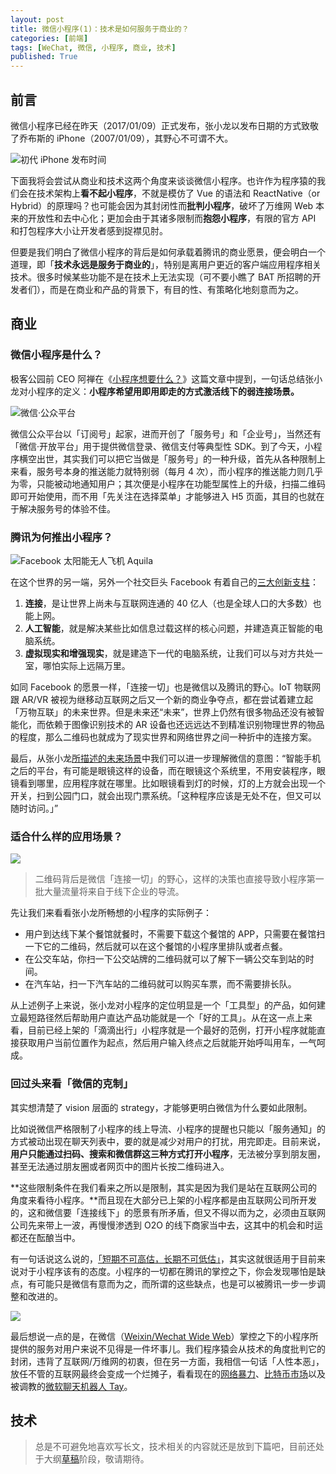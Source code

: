 ```yaml
---
layout: post
title: 微信小程序(1)：技术是如何服务于商业的？
categories: [前端]
tags: [WeChat, 微信, 小程序, 商业, 技术]
published: True
---
```


## 前言

微信小程序已经在昨天（2017/01/09）正式发布，张小龙以发布日期的方式致敬了乔布斯的 iPhone（2007/01/09），其野心不可谓不大。

![初代 iPhone 发布时间](https://raw.githack.com/JimmyLv/images/master/2016/1484030180588.png)

下面我将会尝试从商业和技术这两个角度来谈谈微信小程序。也许作为程序猿的我们会在技术架构上**看不起小程序**，不就是模仿了 Vue 的语法和 ReactNative（or Hybrid）的原理吗？也可能会因为其封闭性而**批判小程序**，破坏了万维网 Web 本来的开放性和去中心化；更加会由于其诸多限制而**抱怨小程序**，有限的官方 API 和打包程序大小让开发者感到捉襟见肘。

但要是我们明白了微信小程序的背后是如何承载着腾讯的商业愿景，便会明白一个道理，即「**技术永远是服务于商业的**」，特别是离用户更近的客户端应用程序相关技术。很多时候某些功能不是在技术上无法实现（可不要小瞧了 BAT 所招聘的开发者们），而是在商业和产品的背景下，有目的性、有策略化地刻意而为之。

## 商业

### 微信小程序是什么？

极客公园前 CEO 阿禅在《[小程序想要什么？](https://kenengba.com/post/3538.html)》这篇文章中提到，一句话总结张小龙对小程序的定义：**小程序希望用即用即走的方式激活线下的弱连接场景。**

![微信·公众平台](https://raw.githack.com/JimmyLv/images/master/2016/1484051181209.png)

微信公众平台以「订阅号」起家，进而开创了「服务号」和「企业号」，当然还有「微信·开放平台」用于提供微信登录、微信支付等典型性 SDK。到了今天，小程序横空出世，其实我们可以把它当做是「服务号」的一种升级，首先从各种限制上来看，服务号本身的推送能力就特别弱（每月 4 次），而小程序的推送能力则几乎为零，只能被动地通知用户；其次便是小程序在功能型属性上的升级，扫描二维码即可开始使用，而不用「先关注在选择菜单」才能够进入 H5 页面，其目的也就在于解决服务号的体验不佳。

### 腾讯为何推出小程序？

![Facebook 太阳能无人飞机 Aquila](https://raw.githack.com/JimmyLv/images/master/2016/1484051363573.png)

在这个世界的另一端，另外一个社交巨头 Facebook 有着自己的[三大创新支柱](http://www.geekpark.net/topics/216488)：

1. **连接**，是让世界上尚未与互联网连通的 40 亿人（也是全球人口的大多数）也能上网。
2. **人工智能**，就是解决某些比如信息过载这样的核心问题，并建造真正智能的电脑系统。
3. **虚拟现实和增强现实**，就是建造下一代的电脑系统，让我们可以与对方共处一室，哪怕实际上远隔万里。

如同 Facebook 的愿景一样，「连接一切」也是微信以及腾讯的野心。IoT 物联网跟 AR/VR 被视为继移动互联网之后又一个新的商业争夺点，都在尝试着建立起「万物互联」的未来世界。但是未来还“未来”，世界上仍然有很多物品还没有被智能化，而依赖于图像识别技术的 AR 设备也还远远达不到精准识别物理世界的物品的程度，那么二维码也就成为了现实世界和网络世界之间一种折中的连接方案。

最后，从张小龙[所描述的未来场景](http://www.geekpark.net/topics/217652)中我们可以进一步理解微信的意图：“智能手机之后的平台，有可能是眼镜这样的设备，而在眼镜这个系统里，不用安装程序，眼镜看到哪里，应用程序就在哪里。比如眼镜看到灯的时候，灯的上方就会出现一个开关，扫到公园门口，就会出现门票系统。「这种程序应该是无处不在，但又可以随时访问。」”

### 适合什么样的应用场景？

![](https://raw.githack.com/JimmyLv/images/master/2016/1484051459393.png)

> 二维码背后是微信「连接一切」的野心，这样的决策也直接导致小程序第一批大量流量将来自于线下企业的导流。

先让我们来看看张小龙所畅想的小程序的实际例子：

- 用户到达线下某个餐馆就餐时，不需要下载这个餐馆的 APP，只需要在餐馆扫一下它的二维码，然后就可以在这个餐馆的小程序里排队或者点餐。
- 在公交车站，你扫一下公交站牌的二维码就可以了解下一辆公交车到站的时间。
- 在汽车站，扫一下汽车站的二维码就可以购买车票，而不需要排长队。

从上述例子上来说，张小龙对小程序的定位明显是一个「工具型」的产品，如何建立最短路径然后帮助用户直达产品功能就是一个「好的工具」。从在这一点上来看，目前已经上架的「滴滴出行」小程序就是一个最好的范例，打开小程序就能直接获取用户当前位置作为起点，然后用户输入终点之后就能开始呼叫用车，一气呵成。

### 回过头来看「微信的克制」

其实想清楚了 vision 层面的 strategy，才能够更明白微信为什么要如此限制。

比如说微信严格限制了小程序的线上导流、小程序的提醒也只能以「服务通知」的方式被动出现在聊天列表中，要的就是减少对用户的打扰，用完即走。目前来说，**用户只能通过扫码、搜索和微信群这三种方式打开小程序**，无法被分享到朋友圈，甚至无法通过朋友圈或者网页中的图片长按二维码进入。

**这些限制条件在我们看来之所以是限制，其实是因为我们是站在互联网公司的角度来看待小程序。**而且现在大部分已上架的小程序都是由互联网公司所开发的，这和微信要「连接线下」的愿景有所矛盾，但又不得以而为之，必须由互联网公司先来带上一波，再慢慢渗透到 O2O 的线下商家当中去，这其中的机会和时运都还在酝酿当中。

有一句话说这么说的，[「短期不可高估，长期不可低估」](https://www.zhihu.com/question/54547736/answer/140056623)，其实这就很适用于目前来说对于小程序该有的态度。小程序的一切都在腾讯的掌控之下，你会发现哪怕是缺点，有可能只是微信有意而为之，而所谓的这些缺点，也是可以被腾讯一步一步调整和改进的。

![](https://raw.githack.com/JimmyLv/images/master/2016/1484051670988.png)

最后想说一点的是，在微信（[Weixin/Wechat Wide Web](https://zhuanlan.zhihu.com/p/24782839)）掌控之下的小程序所提供的服务对用户来说不见得是一件坏事儿。我们程序猿会从技术的角度批判它的封闭，违背了互联网/万维网的初衷，但在另一方面，我相信一句话「人性本恶」，放任不管的互联网最终会变成一个烂摊子，看看现在的[网络暴力](https://zh.wikipedia.org/zh-hant/%E7%B6%B2%E8%B7%AF%E9%9C%B8%E5%87%8C)、[比特币市场](http://if.pedaily.cn/news/201701/20170106161298634.shtml)以及被调教的[微软聊天机器人 Tay](https://www.zhihu.com/question/41764875)。

## 技术

> 总是不可避免地喜欢写长文，技术相关的内容就还是放到下篇吧，目前还处于大纲[草稿](https://github.com/JimmyLv/jimmylv.github.io/blob/master/_posts/%E5%89%8D%E7%AB%AF/2017-01-11-wechat-app-with-business-and-technology-02.md)阶段，敬请期待。
